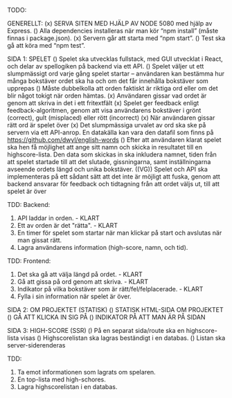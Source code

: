 TODO: 

GENERELLT:
(x) SERVA SITEN MED HJÄLP AV NODE 5080 med hjälp av Express.
() Alla dependencies installeras när man kör “npm install” (måste finnas i package.json).
(x) Servern går att starta med “npm start”.
() Test ska gå att köra med “npm test”.

SIDA 1: SPELET
() Spelet ska utvecklas fullstack, med GUI utvecklat i React, och delar av spellogiken på backend via ett API.
() Spelet väljer ut ett slumpmässigt ord varje gång spelet startar – användaren kan bestämma hur många bokstäver ordet ska ha och om det får innehålla bokstäver som upprepas
() Måste dubbelkolla att orden faktiskt är riktiga ord eller om det blir något tokigt när orden hämtas. 
(x) Användaren gissar vad ordet är genom att skriva in det i ett fritextfält
(x) Spelet ger feedback enligt feedback-algoritmen, genom att visa användarens bokstäver i grönt (correct), gult (misplaced) eller rött (incorrect)
(x) När användaren gissar rätt ord är spelet över
(x) Det slumpmässiga urvalet av ord ska ske på servern via ett API-anrop. En datakälla kan vara den datafil som finns på https://github.com/dwyl/english-words
() Efter att användaren klarat spelet ska hen få möjlighet att ange sitt namn och skicka in resultatet till en highscore-lista. Den data som skickas in ska inkludera namnet, tiden från att spelet startade till att det slutade, gissningarna, samt inställningarna avseende ordets längd och unika bokstäver.
((VG)) Spelet och API ska implementeras på ett sådant sätt att det inte är möjligt att fuska, genom att backend ansvarar för feedback och tidtagning från att ordet väljs ut, till att spelet är över

TDD: 
Backend:
1. API laddar in orden. - KLART
2. Ett av orden är det "rätta". - KLART
3. En timer för spelet som startar när man klickar på start och avslutas när man gissat rätt.
4. Lagra användarens information (high-score, namn, och tid). 

TDD:
Frontend: 
1. Det ska gå att välja längd på ordet. - KLART
2. Gå att gissa på ord genom att skriva. - KLART
3. Indikator på vilka bokstäver som är rätt/fel/felplacerade. - KLART
4. Fylla i sin information när spelet är över. 

SIDA 2: OM PROJEKTET (STATISK)
() STATISK HTML-SIDA OM PROJEKTET
() GÅ ATT KLICKA IN SIG PÅ 
() INDIKATOR PÅ ATT MAN ÄR PÅ SIDAN

SIDA 3: HIGH-SCORE (SSR)
() På en separat sida/route ska en highscore-lista visas
() Highscorelistan ska lagras beständigt i en databas.
() Listan ska server-siderenderas

TDD: 
1. Ta emot informationen som lagrats om spelaren. 
2. En top-lista med high-schores. 
3. Lagra highscorelistan i en databas. 
